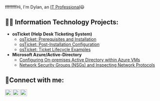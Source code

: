 ffffffffHi, I'm Dylan, an <a href="https://linkedin.com/in/DylanGalvan1">IT Professional</a>😃</h1>

<h2>👨‍💻 Information Technology Projects:</h2>

- <b>osTicket (Help Desk Ticketing System)</b>
  - [osTicket: Prerequisites and Installation](https://github.com/dylanlxp/osticket-prereqs)
  - [osTicket: Post-Installation Configuration](https://github.com/dylanlxp/osTicket-post-installation)
  - [osTicket: Ticket Lifecycle Examples](https://github.com/dylanlxp/ticket-cycle)
- <b>Microsoft Azure/Active-Directory</b>
  - [Configuring On-premises Active Directory within Azure VMs](https://github.com/dylanlxp/microsoft-azure)
  - [Network Security Groups (NSGs) and Inspecting Network Protocols](https://github.com/dylanlxp/NSG-INN)

<h2>🤳Connect with me:</h2>

[<img align="left" alt="Josh | Twitter" width="22px" src="https://cdn.jsdelivr.net/npm/simple-icons@v3/icons/twitter.svg" />][twitter]
[<img align="left" alt="Josh | LinkedIn" width="22px" src="https://cdn.jsdelivr.net/npm/simple-icons@v3/icons/linkedin.svg" />][linkedin]
[<img align="left" alt="Josh | Instagram" width="22px" src="https://cdn.jsdelivr.net/npm/simple-icons@v3/icons/instagram.svg" />][instagram]

[twitter]: https://twitter.com/dylan.lxp
[instagram]: https://www.instagram.com/dylan.lxp
[linkedin]: https://linkedin.com/in/DylanGalvan1
